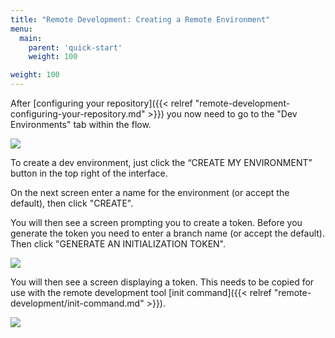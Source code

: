 ```yaml
---
title: "Remote Development: Creating a Remote Environment"
menu:
  main:
    parent: 'quick-start'
    weight: 100

weight: 100
---
```

After [configuring your repository]({{< relref "remote-development-configuring-your-repository.md" >}}) you now need to go to the "Dev Environments" tab within the flow.

![](/images/quick-start/flow-dev-environments-no-env.png)

To create a dev environment, just click the “CREATE MY ENVIRONMENT” button in the top right of the interface. 

On the next screen enter a name for the environment (or accept the default), then click "CREATE".

You will then see a screen prompting you to create a token. Before you generate the token you need to enter a branch name (or accept the default). Then click "GENERATE AN INITIALIZATION TOKEN".

![](/images/quick-start/flow-dev-environments-environment-no-token.png)

You will then see a screen displaying a token. This needs to be copied for use with the remote development tool [init command]({{< relref "remote-development/init-command.md" >}}).

![](/images/quick-start/flow-dev-environments-environment-not-started.png)